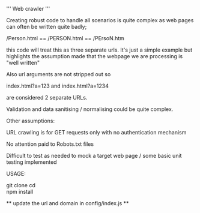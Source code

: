 ''' Web crawler '''

Creating robust code to handle all scenarios is quite complex as web pages can often be written quite badly;

/Person.html == /PERSON.html == /PErsoN.htm

this code will treat this as three separate urls.
It's just a simple example but highlights the assumption made that the webpage we are processing is "well written"

Also url arguments are not stripped out so 

index.html?a=123 and 
index.html?a=1234 

are considered 2 separate URLs.

Validation and data sanitising / normalising could be quite complex. 


Other assumptions:

  URL crawling is for GET requests only with no authentication mechanism

  No attention paid to Robots.txt files

  Difficult to test as needed to mock a target web page / some basic unit testing implemented 




USAGE:

git clone
cd  
npm install 

** update the url and domain in config/index.js **


